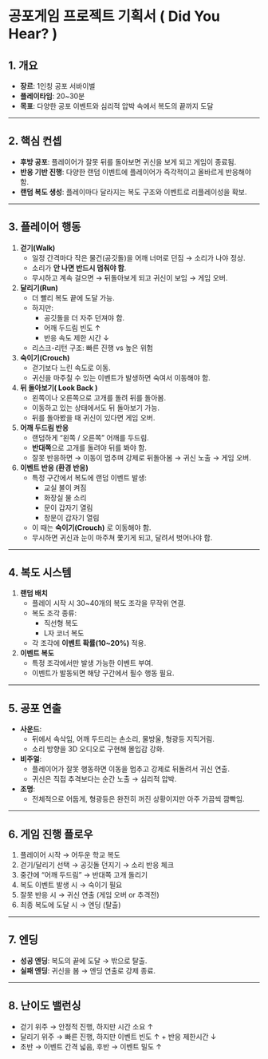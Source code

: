 # 공포게임 프로젝트 기획서 ( Did You Hear? )

## 1. 개요

- **장르**: 1인칭 공포 서바이벌
- **플레이타임**: 20~30분
- **목표**: 다양한 공포 이벤트와 심리적 압박 속에서 복도의 끝까지 도달

---

## 2. 핵심 컨셉

- **후방 공포**: 플레이어가 잘못 뒤를 돌아보면 귀신을 보게 되고 게임이 종료됨.
- **반응 기반 진행**: 다양한 랜덤 이벤트에 플레이어가 즉각적이고 올바르게 반응해야 함.
- **랜덤 복도 생성**: 플레이마다 달라지는 복도 구조와 이벤트로 리플레이성을 확보.

---

## 3. 플레이어 행동

1. **걷기(Walk)**
    - 일정 간격마다 작은 물건(공깃돌)을 어깨 너머로 던짐 → 소리가 나야 정상.
    - 소리가 **안 나면 반드시 멈춰야 함**.
    - 무시하고 계속 걸으면 → 뒤돌아보게 되고 귀신이 보임 → 게임 오버.
2. **달리기(Run)**
    - 더 빨리 복도 끝에 도달 가능.
    - 하지만:
        - 공깃돌을 더 자주 던져야 함.
        - 어깨 두드림 빈도 ↑
        - 반응 속도 제한 시간 ↓
    - 리스크-리턴 구조: 빠른 진행 vs 높은 위험
3. **숙이기(Crouch)**
    - 걷기보다 느린 속도로 이동.
    - 귀신을 마주칠 수 있는 이벤트가 발생하면 숙여서 이동해야 함.
4. **뒤 돌아보기( Look Back )**
    - 왼쪽이나 오른쪽으로 고개를 돌려 뒤를 돌아봄.
    - 이동하고 있는 상태에서도 뒤 돌아보기 가능.
    - 뒤를 돌아봤을 때 귀신이 있다면 게임 오버.
5. **어깨 두드림 반응**
    - 랜덤하게 “왼쪽 / 오른쪽” 어깨를 두드림.
    - **반대쪽**으로 고개를 돌려야 뒤를 봐야 함.
    - 잘못 반응하면 → 이동이 멈추며 강제로 뒤돌아봄 → 귀신 노출 → 게임 오버.
6. **이벤트 반응 (환경 반응)**
    - 특정 구간에서 복도에 랜덤 이벤트 발생:
        - 교실 불이 켜짐
        - 화장실 물 소리
        - 문이 갑자기 열림
        - 창문이 갑자기 열림
    - 이 때는 **숙이기(Crouch)** 로 이동해야 함.
    - 무시하면 귀신과 눈이 마주쳐 쫓기게 되고, 달려서 벗어나야 함.

---

## 4. 복도 시스템

1. **랜덤 배치**
    - 플레이 시작 시 30~40개의 복도 조각을 무작위 연결.
    - 복도 조각 종류:
        - 직선형 복도
        - L자 코너 복도
    - 각 조각에 **이벤트 확률(10~20%)** 적용.
2. **이벤트 복도**
    - 특정 조각에서만 발생 가능한 이벤트 부여.
    - 이벤트가 발동되면 해당 구간에서 필수 행동 필요.

---

## 5. 공포 연출

- **사운드**:
    - 뒤에서 속삭임, 어깨 두드리는 손소리, 물방울, 형광등 지직거림.
    - 소리 방향을 3D 오디오로 구현해 몰입감 강화.
- **비주얼**:
    - 플레이어가 잘못 행동하면 이동을 멈추고 강제로 뒤돌려서 귀신 연출.
    - 귀신은 직접 추격보다는 순간 노출 → 심리적 압박.
- **조명**:
    - 전체적으로 어둡게, 형광등은 완전히 꺼진 상황이지만 아주 가끔씩 깜빡임.

---

## 6. 게임 진행 플로우

1. 플레이어 시작 → 어두운 학교 복도
2. 걷기/달리기 선택 → 공깃돌 던지기 → 소리 반응 체크
3. 중간에 “어깨 두드림” → 반대쪽 고개 돌리기
4. 복도 이벤트 발생 시 → 숙이기 필요
5. 잘못 반응 시 → 귀신 연출 (게임 오버 or 추격전)
6. 최종 복도에 도달 시 → 엔딩 (탈출)

---

## 7. 엔딩

- **성공 엔딩**: 복도의 끝에 도달 → 밖으로 탈출.
- **실패 엔딩**: 귀신을 봄 → 엔딩 연출로 강제 종료.

---

## 8. 난이도 밸런싱

- 걷기 위주 → 안정적 진행, 하지만 시간 소요 ↑
- 달리기 위주 → 빠른 진행, 하지만 이벤트 빈도 ↑ + 반응 제한시간 ↓
- 초반 → 이벤트 간격 넓음, 후반 → 이벤트 밀도 ↑
